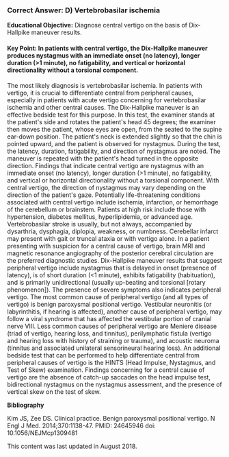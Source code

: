 
### Correct Answer: D) Vertebrobasilar ischemia 

**Educational Objective:** Diagnose central vertigo on the basis of Dix-Hallpike maneuver results.

#### **Key Point:** In patients with central vertigo, the Dix-Hallpike maneuver produces nystagmus with an immediate onset (no latency), longer duration (&gt;1 minute), no fatigability, and vertical or horizontal directionality without a torsional component.

The most likely diagnosis is vertebrobasilar ischemia. In patients with vertigo, it is crucial to differentiate central from peripheral causes, especially in patients with acute vertigo concerning for vertebrobasilar ischemia and other central causes. The Dix-Hallpike maneuver is an effective bedside test for this purpose. In this test, the examiner stands at the patient's side and rotates the patient's head 45 degrees; the examiner then moves the patient, whose eyes are open, from the seated to the supine ear-down position. The patient's neck is extended slightly so that the chin is pointed upward, and the patient is observed for nystagmus. During the test, the latency, duration, fatigability, and direction of nystagmus are noted. The maneuver is repeated with the patient's head turned in the opposite direction. Findings that indicate central vertigo are nystagmus with an immediate onset (no latency), longer duration (>1 minute), no fatigability, and vertical or horizontal directionality without a torsional component. With central vertigo, the direction of nystagmus may vary depending on the direction of the patient's gaze. Potentially life-threatening conditions associated with central vertigo include ischemia, infarction, or hemorrhage of the cerebellum or brainstem. Patients at high risk include those with hypertension, diabetes mellitus, hyperlipidemia, or advanced age. Vertebrobasilar stroke is usually, but not always, accompanied by dysarthria, dysphagia, diplopia, weakness, or numbness. Cerebellar infarct may present with gait or truncal ataxia or with vertigo alone. In a patient presenting with suspicion for a central cause of vertigo, brain MRI and magnetic resonance angiography of the posterior cerebral circulation are the preferred diagnostic studies.
Dix-Hallpike maneuver results that suggest peripheral vertigo include nystagmus that is delayed in onset (presence of latency), is of short duration (<1 minute), exhibits fatigability (habituation), and is primarily unidirectional (usually up-beating and torsional [rotary phenomenon]). The presence of severe symptoms also indicates peripheral vertigo. The most common cause of peripheral vertigo (and all types of vertigo) is benign paroxysmal positional vertigo. Vestibular neuronitis (or labyrinthitis, if hearing is affected), another cause of peripheral vertigo, may follow a viral syndrome that has affected the vestibular portion of cranial nerve VIII. Less common causes of peripheral vertigo are Meniere disease (triad of vertigo, hearing loss, and tinnitus), perilymphatic fistula (vertigo and hearing loss with history of straining or trauma), and acoustic neuroma (tinnitus and associated unilateral sensorineural hearing loss).
An additional bedside test that can be performed to help differentiate central from peripheral causes of vertigo is the HINTS (Head Impulse, Nystagmus, and Test of Skew) examination. Findings concerning for a central cause of vertigo are the absence of catch-up saccades on the head impulse test, bidirectional nystagmus on the nystagmus assessment, and the presence of vertical skew on the test of skew.

**Bibliography**

Kim JS, Zee DS. Clinical practice. Benign paroxysmal positional vertigo. N Engl J Med. 2014;370:1138-47. PMID: 24645946 doi: 10.1056/NEJMcp1309481

This content was last updated in August 2018.